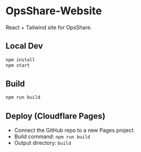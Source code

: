 # OpsShare-Website

React + Tailwind site for OpsShare.

## Local Dev
```bash
npm install
npm start
```

## Build
```bash
npm run build
```

## Deploy (Cloudflare Pages)
- Connect the GitHub repo to a new Pages project.
- Build command: `npm run build`
- Output directory: `build`
